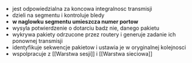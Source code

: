 - jest odpowiedzialna za koncowa integralnosc transmisji
- dzieli na segmentu i kontroluje bledy
- <b>w naglowku segmentu umieszcza numer portow</b>
- wysyla potwierdzenie o dotarciu badz nie, danego pakietu
- wykrywa pakiety odrzucone przez routery i generuje zadanie ich ponownej transmisji
- identyfikuje sekwencje pakietow i ustawia je w oryginalnej kolejnosci
- wspolpracuje z [[Warstwa sesji]] i [[Warstwa sieciowa]]